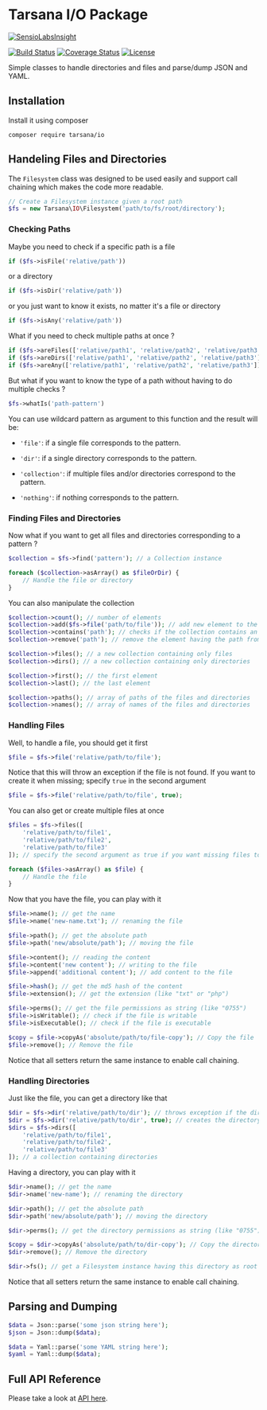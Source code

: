 # Tarsana I/O Package

[![SensioLabsInsight](https://insight.sensiolabs.com/projects/63923f3f-955d-4058-bbd0-4730639709d4/small.png)](https://insight.sensiolabs.com/projects/63923f3f-955d-4058-bbd0-4730639709d4)

[![Build Status](https://travis-ci.org/tarsana/io.svg?branch=master)](https://travis-ci.org/tarsana/io)
[![Coverage Status](https://coveralls.io/repos/github/tarsana/io/badge.svg?branch=master)](https://coveralls.io/github/tarsana/io?branch=master)
[![License](https://poser.pugx.org/laravel/framework/license.svg)](http://opensource.org/licenses/MIT)

Simple classes to handle directories and files and parse/dump JSON and YAML.

## Installation

Install it using composer

```
composer require tarsana/io
```

## Handeling Files and Directories

The `Filesystem` class was designed to be used easily and support call chaining which makes the code more readable.

```php
// Create a Filesystem instance given a root path
$fs = new Tarsana\IO\Filesystem('path/to/fs/root/directory');
```

### Checking Paths

Maybe you need to check if a specific path is a file

```php
if ($fs->isFile('relative/path'))
```

or a directory

```php
if ($fs->isDir('relative/path'))
```

or you just want to know it exists, no matter it's a file or directory

```php
if ($fs->isAny('relative/path'))
```

What if you need to check multiple paths at once ?

```php
if ($fs->areFiles(['relative/path1', 'relative/path2', 'relative/path3']))
if ($fs->areDirs(['relative/path1', 'relative/path2', 'relative/path3']))
if ($fs->areAny(['relative/path1', 'relative/path2', 'relative/path3']))
```

But what if you want to know the type of a path without having to do multiple checks ?

```php
$fs->whatIs('path-pattern')
```

You can use wildcard pattern as argument to this function and the result will be:

- `'file'`: if a single file corresponds to the pattern.

- `'dir'`: if a single directory corresponds to the pattern.

- `'collection'`: if multiple files and/or directories correspond to the pattern.

- `'nothing'`: if nothing corresponds to the pattern.

### Finding Files and Directories

Now what if you want to get all files and directories corresponding to a pattern ?

```php  
$collection = $fs->find('pattern'); // a Collection instance

foreach ($collection->asArray() as $fileOrDir) {
	// Handle the file or directory
}
```

You can also manipulate the collection

```php
$collection->count(); // number of elements
$collection->add($fs->file('path/to/file')); // add new element to the collection
$collection->contains('path'); // checks if the collection contains an element with that path
$collection->remove('path'); // remove the element having the path from the collection

$collection->files(); // a new collection containing only files
$collection->dirs(); // a new collection containing only directories

$collection->first(); // the first element
$collection->last(); // the last element

$collection->paths(); // array of paths of the files and directories
$collection->names(); // array of names of the files and directories
```

### Handling Files

Well, to handle a file, you should get it first

```php  
$file = $fs->file('relative/path/to/file'); 
```

Notice that this will throw an exception if the file is not found. If you want to create it when missing; specify `true` in the second argument 

```php  
$file = $fs->file('relative/path/to/file', true); 
```

You can also get or create multiple files at once

```php  
$files = $fs->files([
	'relative/path/to/file1', 
	'relative/path/to/file2', 
	'relative/path/to/file3'
]); // specify the second argument as true if you want missing files to be created

foreach ($files->asArray() as $file) {
	// Handle the file
}
```

Now that you have the file, you can play with it

```php
$file->name(); // get the name
$file->name('new-name.txt'); // renaming the file

$file->path(); // get the absolute path
$file->path('new/absolute/path'); // moving the file

$file->content(); // reading the content
$file->content('new content'); // writing to the file
$file->append('additional content'); // add content to the file

$file->hash(); // get the md5 hash of the content
$file->extension(); // get the extension (like "txt" or "php")

$file->perms(); // get the file permissions as string (like "0755")
$file->isWritable(); // check if the file is writable
$file->isExecutable(); // check if the file is executable

$copy = $file->copyAs('absolute/path/to/file-copy'); // Copy the file
$file->remove(); // Remove the file
```

Notice that all setters return the same instance to enable call chaining.

### Handling Directories

Just like the file, you can get a directory like that

```php  
$dir = $fs->dir('relative/path/to/dir'); // throws exception if the directory not found
$dir = $fs->dir('relative/path/to/dir', true); // creates the directory if not found
$dirs = $fs->dirs([
	'relative/path/to/file1', 
	'relative/path/to/file2', 
	'relative/path/to/file3'
]); // a collection containing directories
```

Having a directory, you can play with it
```php
$dir->name(); // get the name
$dir->name('new-name'); // renaming the directory

$dir->path(); // get the absolute path
$dir->path('new/absolute/path'); // moving the directory

$dir->perms(); // get the directory permissions as string (like "0755")

$copy = $dir->copyAs('absolute/path/to/dir-copy'); // Copy the directory
$dir->remove(); // Remove the directory

$dir->fs(); // get a Filesystem instance having this directory as root
```

Notice that all setters return the same instance to enable call chaining.

## Parsing and Dumping

```php
$data = Json::parse('some json string here');
$json = Json::dump($data);

$data = Yaml::parse('some YAML string here');
$yaml = Yaml::dump($data);
```

## Full API Reference

Please take a look at [API here](http://tarsana.github.io/api/io/).
